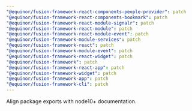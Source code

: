 ```yaml
---
"@equinor/fusion-framework-react-components-people-provider": patch
"@equinor/fusion-framework-react-components-bookmark": patch
"@equinor/fusion-framework-react-module-signalr": patch
"@equinor/fusion-framework-react-module": patch
"@equinor/fusion-framework-react-module-event": patch
"@equinor/fusion-framework-module-services": patch
"@equinor/fusion-framework-react": patch
"@equinor/fusion-framework-module-event": patch
"@equinor/fusion-framework-react-widget": patch
"@equinor/fusion-framework": patch
"@equinor/fusion-framework-react-app": patch
"@equinor/fusion-framework-widget": patch
"@equinor/fusion-framework-app": patch
"@equinor/fusion-framework-cli": patch
---
```


Align package exports with node10+ documentation.
